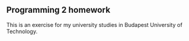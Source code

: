 ## Programming 2 homework
This is an exercise for my university studies in Budapest University of Technology.
